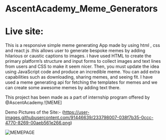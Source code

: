 # AscentAcademy_Meme_Generators

# Live site: 

This is a responsive simple meme generating App made by using html , css and react js  .this  allows user to generate bespoke memes by adding hilarious or caustic captions to images. i have used HTML to create the primary platform’s structure and input forms to collect images and text lines from users and CSS to make it seem nicer. Then, you must update the idea using JavaScript code and produce an incredible meme. You can add extra capabilities such as downloading, sharing memes, and seeing fit. I have used a meme generating api for fetching the templates for memes and we can create some awesome memes by adding text there.

This project has been made as a part of internship program offered by @AscentAcademy.![MEME]

Demo Pictures of the Site:-
(https://user-images.githubusercontent.com/91446639/233798007-038f7b35-0ccc-4770-8269-00aeb561e266.png)



![MEMEPAGE](https://user-images.githubusercontent.com/91446639/233798029-a1474606-a691-41eb-9d60-5a6d3d11cc36.png)
